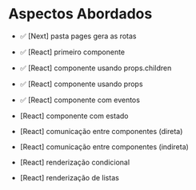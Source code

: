 # Aspectos Abordados

- ✅ [Next] pasta pages gera as rotas
- ✅ [React] primeiro componente
- ✅ [React] componente usando props.children
- ✅ [React] componente usando props
- ✅ [React] componente com eventos

- [React] componente com estado
- [React] comunicação entre componentes (direta)
- [React] comunicação entre componentes (indireta)
- [React] renderização condicional
- [React] renderização de listas
